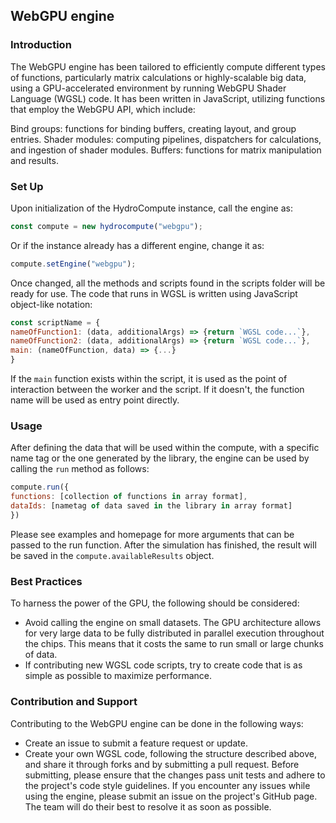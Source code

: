 ## WebGPU engine
### Introduction
The WebGPU engine has been tailored to efficiently compute different types of functions, particularly matrix calculations or highly-scalable big data, using a GPU-accelerated environment by running WebGPU Shader Language (WGSL) code. It has been written in JavaScript, utilizing functions that employ the WebGPU API, which include:

Bind groups: functions for binding buffers, creating layout, and group entries.
Shader modules: computing pipelines, dispatchers for calculations, and ingestion of shader modules.
Buffers: functions for matrix manipulation and results.

### Set Up
Upon initialization of the HydroCompute instance, call the engine as:
```javascript
const compute = new hydrocompute("webgpu");
``` 
Or if the instance already has a different engine, change it as:
```javascript
compute.setEngine("webgpu");
```
Once changed, all the methods and scripts found in the scripts folder will be ready for use. The code that runs in WGSL is written using JavaScript object-like notation:
```javascript
const scriptName = {
nameOfFunction1: (data, additionalArgs) => {return `WGSL code...`},
nameOfFunction2: (data, additionalArgs) => {return `WGSL code...`},
main: (nameOfFunction, data) => {...}
}
```

If the ```main``` function exists within the script, it is used as the point of interaction between the worker and the script. If it doesn't, the function name will be used as entry point directly.

### Usage
After defining the data that will be used within the compute, with a specific name tag or the one generated by the library, the engine can be used by calling the ```run``` method as follows:

```javascript
compute.run({ 
functions: [collection of functions in array format], 
dataIds: [nametag of data saved in the library in array format]
})
```
Please see examples and homepage for more arguments that can be passed to the run function. After the simulation has finished, the result will be saved in the ```compute.availableResults``` object.

### Best Practices
To harness the power of the GPU, the following should be considered:
* Avoid calling the engine on small datasets. The GPU architecture allows for very large data to be fully distributed in parallel execution throughout the chips. This means that it costs the same to run small or large chunks of data.
* If contributing new WGSL code scripts, try to create code that is as simple as possible to maximize performance.

### Contribution and Support
Contributing to the WebGPU engine can be done in the following ways:

* Create an issue to submit a feature request or update.
* Create your own WGSL code, following the structure described above, and share it through forks and by submitting a pull request. Before submitting, please ensure that the changes pass unit tests and adhere to the project's code style guidelines.
If you encounter any issues while using the engine, please submit an issue on the project's GitHub page. The team will do their best to resolve it as soon as possible.
